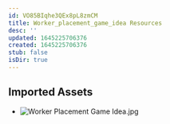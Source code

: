 ```yaml
---
id: VO85BIqhe3QEx8pL8zmCM
title: Worker_placement_game_idea Resources
desc: ''
updated: 1645225706376
created: 1645225706376
stub: false
isDir: true
---
```

## Imported Assets
- ![Worker Placement Game Idea.jpg](/assets/worker-placement-game-idea.jpg)
